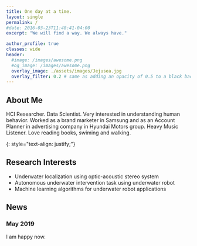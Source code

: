 ```yaml
---
title: One day at a time.
layout: single
permalink: /
#date: 2016-03-23T11:48:41-04:00
excerpt: "We will find a way. We always have."  

author_profile: true
classes: wide
header:
  #image: /images/awesome.png
  #og_image: /images/awesome.png
  overlay_image: ./assets/images/Jejusea.jpg
  overlay_filter: 0.2 # same as adding an opacity of 0.5 to a black background
---
```

## About Me
HCI Researcher. Data Scientist. Very interested in understanding human behavior.
Worked as a brand marketer in Samsung and as an Account Planner in advertising company in Hyundai Motors group. 
Heavy Music Listener. Love reading books, swiming and walking.  

{: style="text-align: justify;"}

## Research Interests
* Underwater localization using optic-acoustic stereo system
* Autonomous underwater intervention task using underwater robot
* Machine learning algorithms for underwater robot applications


## News  
### May 2019  
I am happy now.

